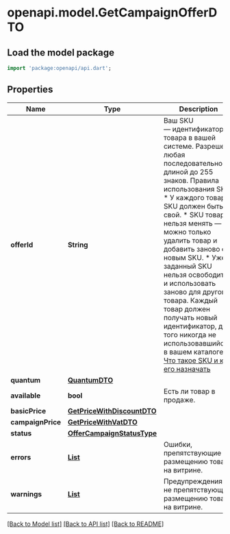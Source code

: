 # openapi.model.GetCampaignOfferDTO

## Load the model package
```dart
import 'package:openapi/api.dart';
```

## Properties
Name | Type | Description | Notes
------------ | ------------- | ------------- | -------------
**offerId** | **String** | Ваш SKU — идентификатор товара в вашей системе.  Разрешена любая последовательность длиной до 255 знаков.  Правила использования SKU:  * У каждого товара SKU должен быть свой.  * SKU товара нельзя менять — можно только удалить товар и добавить заново с новым SKU.  * Уже заданный SKU нельзя освободить и использовать заново для другого товара. Каждый товар должен получать новый идентификатор, до того никогда не использовавшийся в вашем каталоге.  [Что такое SKU и как его назначать](https://yandex.ru/support/marketplace/assortment/add/index.html#fields)  | 
**quantum** | [**QuantumDTO**](QuantumDTO.md) |  | [optional] 
**available** | **bool** | Есть ли товар в продаже.  | [optional] 
**basicPrice** | [**GetPriceWithDiscountDTO**](GetPriceWithDiscountDTO.md) |  | [optional] 
**campaignPrice** | [**GetPriceWithVatDTO**](GetPriceWithVatDTO.md) |  | [optional] 
**status** | [**OfferCampaignStatusType**](OfferCampaignStatusType.md) |  | [optional] 
**errors** | [**List<OfferErrorDTO>**](OfferErrorDTO.md) | Ошибки, препятствующие размещению товара на витрине.  | [optional] [default to const []]
**warnings** | [**List<OfferErrorDTO>**](OfferErrorDTO.md) | Предупреждения, не препятствующие размещению товара на витрине.  | [optional] [default to const []]

[[Back to Model list]](../README.md#documentation-for-models) [[Back to API list]](../README.md#documentation-for-api-endpoints) [[Back to README]](../README.md)


